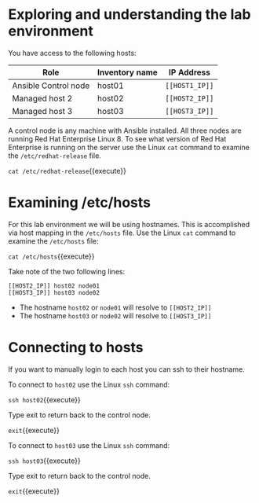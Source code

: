 # Exploring and understanding the lab environment

 You have access to the following hosts:

| Role                 | Inventory name | IP Address     |
| ---------------------| ---------------| ---------------|
| Ansible Control node | host01         | `[[HOST1_IP]]` |
| Managed host 2       | host02         | `[[HOST2_IP]]` |
| Managed host 3       | host03         | `[[HOST3_IP]]` |

A control node is any machine with Ansible installed. All three nodes are running Red Hat Enterprise Linux 8. To see what version of Red Hat Enterprise is running on the server use the Linux `cat` command to examine the `/etc/redhat-release` file.    

`cat /etc/redhat-release`{{execute}}

# Examining /etc/hosts

For this lab environment we will be using hostnames.  This is accomplished via host mapping in the `/etc/hosts` file.  Use the Linux `cat` command to examine the `/etc/hosts` file:

`cat /etc/hosts`{{execute}}

Take note of the two following lines:

```
[[HOST2_IP]] host02 node01
[[HOST3_IP]] host03 node02
```

- The hostname `host02` or `node01` will resolve to `[[HOST2_IP]]`
- The hostname `host03` or `node02` will resolve to `[[HOST3_IP]]`

# Connecting to hosts

If you want to manually login to each host you can ssh to their hostname.

To connect to `host02` use the Linux `ssh` command:

`ssh host02`{{execute}}

Type exit to return back to the control node.

`exit`{{execute}}

To connect to `host03` use the Linux `ssh` command:

`ssh host03`{{execute}}

Type exit to return back to the control node.

`exit`{{execute}}